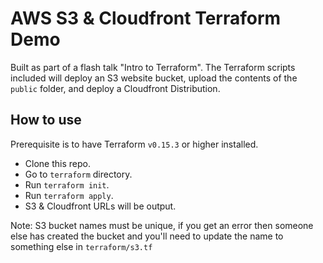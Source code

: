 # AWS S3 & Cloudfront Terraform Demo

Built as part of a flash talk "Intro to Terraform". The Terraform scripts included will deploy an S3 website bucket, upload the contents of the `public` folder, and deploy a Cloudfront Distribution.

## How to use

Prerequisite is to have Terraform `v0.15.3` or higher installed.

- Clone this repo.
- Go to `terraform` directory.
- Run `terraform init`.
- Run `terraform apply`.
- S3 & Cloudfront URLs will be output.

Note: S3 bucket names must be unique, if you get an error then someone else has created the bucket and you'll need to update the name to something else in `terraform/s3.tf`

